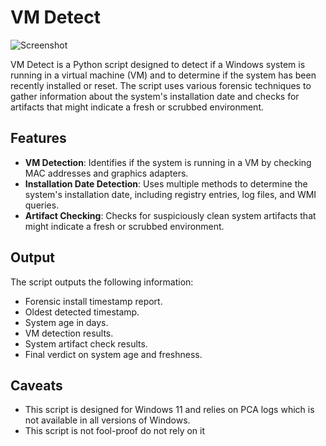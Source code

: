# VM Detect

![Screenshot](https://i.imgur.com/n91q2wq.png)

VM Detect is a Python script designed to detect if a Windows system is running in a virtual machine (VM) and to determine if the system has been recently installed or reset. The script uses various forensic techniques to gather information about the system's installation date and checks for artifacts that might indicate a fresh or scrubbed environment.

## Features

- **VM Detection**: Identifies if the system is running in a VM by checking MAC addresses and graphics adapters.
- **Installation Date Detection**: Uses multiple methods to determine the system's installation date, including registry entries, log files, and WMI queries.
- **Artifact Checking**: Checks for suspiciously clean system artifacts that might indicate a fresh or scrubbed environment.

## Output

The script outputs the following information:

- Forensic install timestamp report.
- Oldest detected timestamp.
- System age in days.
- VM detection results.
- System artifact check results.
- Final verdict on system age and freshness.

## Caveats 

- This script is designed for Windows 11 and relies on PCA logs which is not available in all versions of Windows.
- This script is not fool-proof do not rely on it
